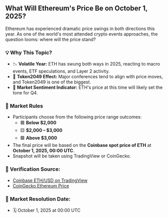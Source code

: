## What Will Ethereum's Price Be on October 1, 2025?

Ethereum has experienced dramatic price swings in both directions this year. As one of the world's most attended crypto events approaches, the question looms: where will the price stand?

### 💡 Why This Topic?
- 📉 **Volatile Year:** ETH has swung both ways in 2025, reacting to macro events, ETF speculations, and Layer 2 activity.
- 📅 **Token2049 Effect:** Major conferences tend to align with price moves, and Token2049 is one of the biggest.
- 💸 **Market Sentiment Indicator:** ETH's price at this time will likely set the tone for Q4.

### 📜 Market Rules
- Participants choose from the following price range outcomes:
  - 🟥 **Below $2,000**
  - 🟨 **$2,000 – $3,000**
  - 🟩 **Above $3,000**
- The final price will be based on the **Coinbase spot price of ETH** at **October 1, 2025, 00:00 UTC**.
- Snapshot will be taken using TradingView or CoinGecko.

### 🔗 Verification Source:
- [Coinbase ETH/USD on TradingView](https://www.tradingview.com/symbols/COINBASE-ETHUSD/)
- [CoinGecko Ethereum Price](https://www.coingecko.com/en/coins/ethereum)

### 📅 Market Resolution Date:
- 🗓️ October 1, 2025 at 00:00 UTC
